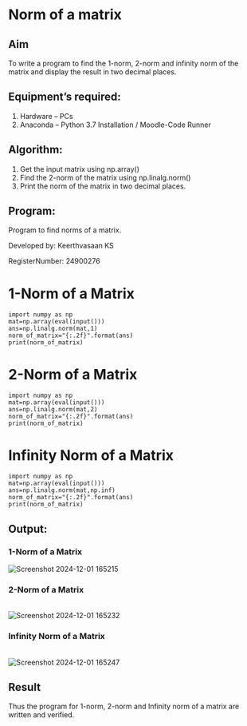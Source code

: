 # Norm of a matrix
## Aim
To write a program to find the 1-norm, 2-norm and infinity norm of the matrix and display the result in two decimal places.
## Equipment’s required:
1.	Hardware – PCs
2.	Anaconda – Python 3.7 Installation / Moodle-Code Runner
## Algorithm:
1. Get the input matrix using np.array()   
2. Find the 2-norm of the matrix using np.linalg.norm()
3. Print the norm of the matrix in two decimal places.
## Program:
Program to find norms of a matrix.

Developed by: Keerthvasaan KS

RegisterNumber: 24900276 

# 1-Norm of a Matrix
```
import numpy as np
mat=np.array(eval(input()))
ans=np.linalg.norm(mat,1)
norm_of_matrix="{:.2f}".format(ans)
print(norm_of_matrix)
```
# 2-Norm of a Matrix
```
import numpy as np
mat=np.array(eval(input()))
ans=np.linalg.norm(mat,2)
norm_of_matrix="{:.2f}".format(ans)
print(norm_of_matrix)
```
# Infinity Norm of a Matrix
```
import numpy as np
mat=np.array(eval(input()))
ans=np.linalg.norm(mat,np.inf)
norm_of_matrix="{:.2f}".format(ans)
print(norm_of_matrix)
```
## Output:
### 1-Norm of a Matrix
![Screenshot 2024-12-01 165215](https://github.com/user-attachments/assets/c72ee287-12f8-490d-87c0-1e2a6d123bf0)
<br>

### 2-Norm of a Matrix
<br>![Screenshot 2024-12-01 165232](https://github.com/user-attachments/assets/213a1927-45d3-4d2f-a2e0-0a7e784ec1f2)
<br>

### Infinity Norm of a Matrix
<br>![Screenshot 2024-12-01 165247](https://github.com/user-attachments/assets/0eed31b6-9f8b-4780-9896-5651dfe5a368)
<br>

## Result
Thus the program for 1-norm, 2-norm and Infinity norm of a matrix are written and verified.
